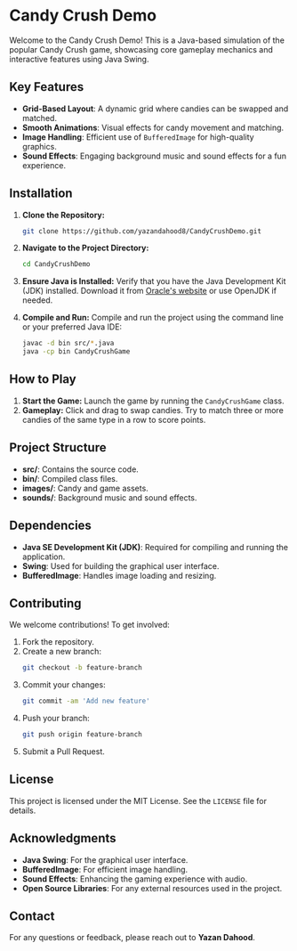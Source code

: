# Candy Crush Demo

Welcome to the Candy Crush Demo! This is a Java-based simulation of the popular Candy Crush game, showcasing core gameplay mechanics and interactive features using Java Swing.

## Key Features
- **Grid-Based Layout**: A dynamic grid where candies can be swapped and matched.
- **Smooth Animations**: Visual effects for candy movement and matching.
- **Image Handling**: Efficient use of `BufferedImage` for high-quality graphics.
- **Sound Effects**: Engaging background music and sound effects for a fun experience.

## Installation

1. **Clone the Repository:**
    ```bash
    git clone https://github.com/yazandahood8/CandyCrushDemo.git
    ```

2. **Navigate to the Project Directory:**
    ```bash
    cd CandyCrushDemo
    ```

3. **Ensure Java is Installed:**
    Verify that you have the Java Development Kit (JDK) installed. Download it from [Oracle's website](https://www.oracle.com/java/technologies/javase-downloads.html) or use OpenJDK if needed.

4. **Compile and Run:**
    Compile and run the project using the command line or your preferred Java IDE:
    ```bash
    javac -d bin src/*.java
    java -cp bin CandyCrushGame
    ```

## How to Play
1. **Start the Game:** Launch the game by running the `CandyCrushGame` class.
2. **Gameplay:** Click and drag to swap candies. Try to match three or more candies of the same type in a row to score points.

## Project Structure
- **src/**: Contains the source code.
- **bin/**: Compiled class files.
- **images/**: Candy and game assets.
- **sounds/**: Background music and sound effects.

## Dependencies
- **Java SE Development Kit (JDK)**: Required for compiling and running the application.
- **Swing**: Used for building the graphical user interface.
- **BufferedImage**: Handles image loading and resizing.

## Contributing
We welcome contributions! To get involved:
1. Fork the repository.
2. Create a new branch:
    ```bash
    git checkout -b feature-branch
    ```
3. Commit your changes:
    ```bash
    git commit -am 'Add new feature'
    ```
4. Push your branch:
    ```bash
    git push origin feature-branch
    ```
5. Submit a Pull Request.

## License
This project is licensed under the MIT License. See the `LICENSE` file for details.

## Acknowledgments
- **Java Swing**: For the graphical user interface.
- **BufferedImage**: For efficient image handling.
- **Sound Effects**: Enhancing the gaming experience with audio.
- **Open Source Libraries**: For any external resources used in the project.

## Contact
For any questions or feedback, please reach out to **Yazan Dahood**.
